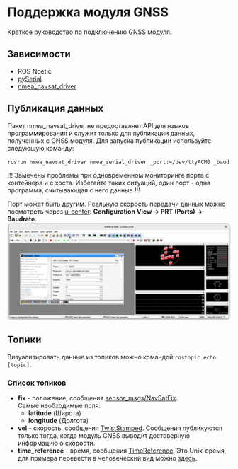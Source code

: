 # Поддержка модуля GNSS
Краткое руководство по подключению GNSS модуля.

## Зависимости
* ROS Noetic
* [pySerial](https://pypi.org/project/pyserial)
* [nmea_navsat_driver](https://wiki.ros.org/nmea_navsat_driver)

## Публикация данных
Пакет nmea_navsat_driver не предоставляет API для языков программирования и служит только для публикации данных, полученных с GNSS модуля. Для запуска публикации используйте следующую команду:
``` bash
rosrun nmea_navsat_driver nmea_serial_driver _port:=/dev/ttyACM0 _baud:=9600
```
!!! Замечены проблемы при одновременном мониторинге порта с контейнера и с хоста. Избегайте таких ситуаций, один порт - одна программа, считывающая с него данные !!!

Порт может быть другим. Реальную скорость передачи данных можно посмотреть через [u-center](https://www.u-blox.com/en/product/u-center): __Configuration View -> PRT (Ports) -> Baudrate__.
![u-center ports](./media/u-center_ports.png)

## Топики
Визуализировать данные из топиков можно командой `rostopic echo [topic]`.

### Список топиков
* __fix__ - положение, сообщения [sensor_msgs/NavSatFix](http://docs.ros.org/en/api/sensor_msgs/html/msg/NavSatFix.html).  
Самые необходимые поля:  
  * __latitude__ (Широта)
  * __longitude__ (Долгота)
* __vel__ - скорость, сообщения [TwistStamped](http://docs.ros.org/en/api/geometry_msgs/html/msg/TwistStamped.html). Сообщения публикуются только тогда, когда модуль GNSS выводит достоверную информацию о скорости.
* __time_reference__ - время, сообщения [TimeReference](http://docs.ros.org/en/api/sensor_msgs/html/msg/TimeReference.html). Это Unix-время, для примера перевести в человеческий вид можно [здесь](https://www.epochconverter.com/).